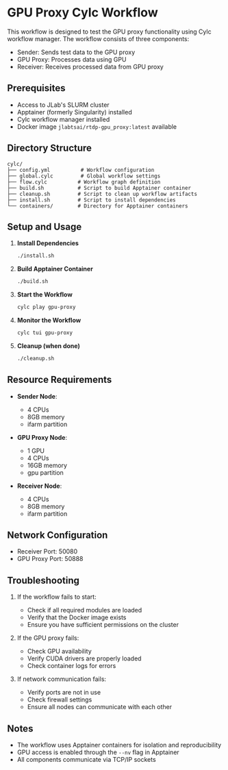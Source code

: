 # GPU Proxy Cylc Workflow

This workflow is designed to test the GPU proxy functionality using Cylc workflow manager. The workflow consists of three components:
- Sender: Sends test data to the GPU proxy
- GPU Proxy: Processes data using GPU
- Receiver: Receives processed data from GPU proxy

## Prerequisites

- Access to JLab's SLURM cluster
- Apptainer (formerly Singularity) installed
- Cylc workflow manager installed
- Docker image `jlabtsai/rtdp-gpu_proxy:latest` available

## Directory Structure

```
cylc/
├── config.yml          # Workflow configuration
├── global.cylc         # Global workflow settings
├── flow.cylc          # Workflow graph definition
├── build.sh           # Script to build Apptainer container
├── cleanup.sh         # Script to clean up workflow artifacts
├── install.sh         # Script to install dependencies
└── containers/        # Directory for Apptainer containers
```

## Setup and Usage

1. **Install Dependencies**
   ```bash
   ./install.sh
   ```

2. **Build Apptainer Container**
   ```bash
   ./build.sh
   ```

3. **Start the Workflow**
   ```bash
   cylc play gpu-proxy
   ```

4. **Monitor the Workflow**
   ```bash
   cylc tui gpu-proxy
   ```

5. **Cleanup (when done)**
   ```bash
   ./cleanup.sh
   ```

## Resource Requirements

- **Sender Node**:
  - 4 CPUs
  - 8GB memory
  - ifarm partition

- **GPU Proxy Node**:
  - 1 GPU
  - 4 CPUs
  - 16GB memory
  - gpu partition

- **Receiver Node**:
  - 4 CPUs
  - 8GB memory
  - ifarm partition

## Network Configuration

- Receiver Port: 50080
- GPU Proxy Port: 50888

## Troubleshooting

1. If the workflow fails to start:
   - Check if all required modules are loaded
   - Verify that the Docker image exists
   - Ensure you have sufficient permissions on the cluster

2. If the GPU proxy fails:
   - Check GPU availability
   - Verify CUDA drivers are properly loaded
   - Check container logs for errors

3. If network communication fails:
   - Verify ports are not in use
   - Check firewall settings
   - Ensure all nodes can communicate with each other

## Notes

- The workflow uses Apptainer containers for isolation and reproducibility
- GPU access is enabled through the `--nv` flag in Apptainer
- All components communicate via TCP/IP sockets 